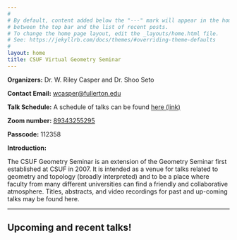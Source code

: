 ```yaml
---
#
# By default, content added below the "---" mark will appear in the home page
# between the top bar and the list of recent posts.
# To change the home page layout, edit the _layouts/home.html file.
# See: https://jekyllrb.com/docs/themes/#overriding-theme-defaults
#
layout: home
title: CSUF Virtual Geometry Seminar
---
```


**Organizers:** Dr. W. Riley Casper and Dr. Shoo Seto

**Contact Email:** [wcasper@fullerton.edu](mailto:wcasper@fullerton.edu)

**Talk Schedule:** A schedule of talks can be found [here (link)](flyer/geometry_flyer.pdf)

**Zoom number:** [89343255295](https://fullerton.zoom.us/j/89343255295?pwd=ZFR3VThaM29ZYkdReGVQS0daS1pHUT09)

**Passcode:** 112358

**Introduction:**

The CSUF Geometry Seminar is an extension of the Geometry Seminar first established at CSUF in 2007.  It is intended as a venue for talks related to geometry and topology (broadly interpreted) and to be a place where faculty from many different universities can find a friendly and collaborative atmosphere.
Titles, abstracts, and video recordings for past and up-coming talks may be found here.

***

## Upcoming and recent talks!

